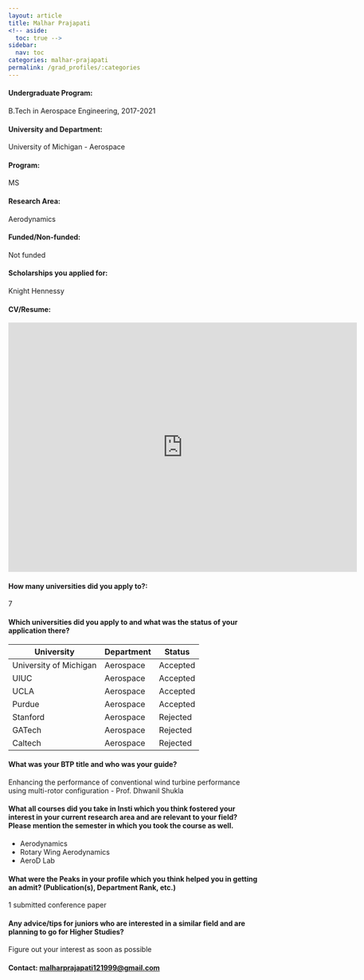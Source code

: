```yaml
---
layout: article
title: Malhar Prajapati
<!-- aside:
  toc: true -->
sidebar:
  nav: toc
categories: malhar-prajapati
permalink: /grad_profiles/:categories
---
```


<!-- # Hi, this is the page for Malhar Prajapati.  -->
<!-- Write Program if different from Btech Aero-->
#### Undergraduate Program:
B.Tech in Aerospace Engineering, 2017-2021
#### University and Department: 
University of Michigan - Aerospace
#### Program:
MS
#### Research Area: 
Aerodynamics
#### Funded/Non-funded:
Not funded
#### Scholarships you applied for:
Knight Hennessy
<!-- #### GRE score: -->

<!-- #### TOEFL score:  -->

#### CV/Resume:

<center>
	<embed src="http://docs.google.com/gview?a=v&pid=explorer&chrome=false&api=true&embedded=true&srcid=1Us_izmzej5S4m01idd50oNUeuBPb2LEZ&hl=en&embedded=true" width="700" height="500">
</center>

#### How many universities did you apply to?: 
7
#### Which universities did you apply to and what was the status of your application there? 

| University | Department | Status | 
| -----------|------------|--------|
|University of Michigan|Aerospace	|Accepted|
|UIUC	|Aerospace|Accepted|
|UCLA	|Aerospace|Accepted|
|Purdue	|Aerospace|Accepted|
|Stanford	|Aerospace|Rejected|
|GATech	|Aerospace|Rejected|
|Caltech	|Aerospace|Rejected|

#### What was your BTP title and who was your guide?
Enhancing the performance of conventional wind turbine performance using multi-rotor configuration - Prof. Dhwanil Shukla 

#### What all courses did you take in Insti which you think fostered your interest in your current research area and are relevant to your field? Please mention the semester in which you took the course as well.
* Aerodynamics
* Rotary Wing Aerodynamics
* AeroD Lab

#### What were the Peaks in your profile which you think helped you in getting an admit? (Publication(s), Department Rank, etc.)
1 submitted conference paper

<!-- #### Please mention the sources for your Letters of Recommendation (BTP/DDP Guide, Internship guide, Course Instructor, etc.) -->

#### Any advice/tips for juniors who are interested in a similar field and are planning to go for Higher Studies?
Figure out your interest as soon as possible

#### Contact: [malharprajapati121999@gmail.com](mailto:malharprajapati121999@gmail.com)